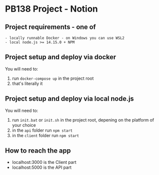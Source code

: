 # PB138 Project - Notion 

## Project requirements - one of 
```
- locally runnable Docker - on Windows you can use WSL2
- local node.js >= 14.15.0 + NPM
```

## Project setup and deploy via docker
You will need to:
1. run `docker-compose up` in the project root
2. that's literally it

## Project setup and deploy via local node.js
You will need to:
1. run `init.bat` or `init.sh` in the project root, depening on the platform of your choice
2. in the `api` folder run `npm start`
3. in the `client` folder run `npm start` 

## How to reach the app
- localhost:3000 is the Client part
- localhost:5000 is the API part